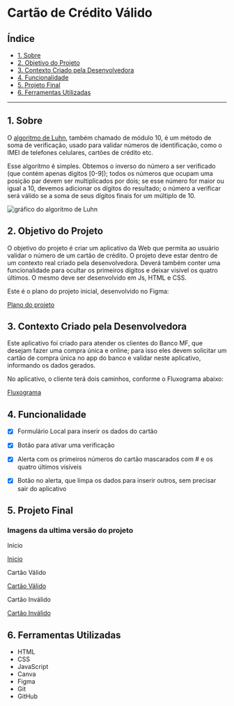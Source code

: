 # Cartão de Crédito Válido

## Índice

* [1. Sobre](#1-Sobre)
* [2. Objetivo do Projeto](#2-plano-do-projeto)
* [3. Contexto Criado pela Desenvolvedora](#3-Contexto-Criado-pela-Desenvolvedora)
* [4. Funcionalidade](#4-Funcionalidade)
* [5. Projeto Final](#5-Projeto-Final)
* [6. Ferramentas Utilizadas](#6-Ferramentas-Utilizadas)
 

***

## 1. Sobre

O [algoritmo de Luhn](https://en.wikipedia.org/wiki/Luhn_algorithm), também
chamado de módulo 10, é um método de soma de verificação, usado para validar
números de identificação, como o IMEI de telefones celulares, cartões de crédito
etc.

Esse algoritmo é simples. Obtemos o inverso do número a ser verificado (que
contém apenas dígitos [0-9]); todos os números que ocupam uma posição par devem
ser multiplicados por dois; se esse número for maior ou igual a 10, devemos
adicionar os dígitos do resultado; o número a verificar será válido se a soma de
seus dígitos finais for um múltiplo de 10.

![gráfico do algoritmo de
Luhn](https://www.101computing.net/wp/wp-content/uploads/Luhn-Algorithm.png)

## 2. Objetivo do Projeto

O objetivo do projeto é criar um aplicativo da Web que permita ao usuário validar o número de um cartão de crédito. O projeto deve estar dentro de um contexto real criado pela desenvolvedora. Deverá também conter uma funcionalidade para ocultar os primeiros dígitos e deixar visível os quatro últimos.
O mesmo deve ser desenvolvido em  Js, HTML e CSS.

Este é o plano do projeto inicial, desenvolvido no Figma:

[Plano do projeto](https://github.com/MonnalisaFidelis/SAP008-card-validation/blob/main/src/figma-cadvalidation-mona.png)


## 3. Contexto Criado pela Desenvolvedora

Este aplicativo foi criado para atender os clientes do Banco MF, que desejam fazer uma compra única e online; para isso eles devem solicitar um cartão de compra única no app do banco e validar neste aplicativo, informando os dados gerados.

No aplicativo, o cliente terá dois caminhos, conforme o Fluxograma abaixo:


[Fluxograma](https://github.com/MonnalisaFidelis/SAP008-card-validation/blob/main/src/fluxograma-cardvalidation-mona.png)
 


## 4. Funcionalidade

- [x] Formulário Local para inserir os dados do cartão
- [x] Botão para ativar uma verificação
- [x] Alerta com os primeiros números do cartão mascarados com # e os quatro últimos visíveis
- [x] Botão no alerta, que limpa os dados para   inserir outros, sem precisar sair do aplicativo


## 5. Projeto Final

### Imagens da ultima versão do projeto

Início

 [Inicio](https://github.com/MonnalisaFidelis/SAP008-card-validation/blob/main/src/projeto-final-card-validation-mona.png)

Cartão Válido

  [Cartão Válido](https://github.com/MonnalisaFidelis/SAP008-card-validation/blob/main/src/cartao-invalido.png)

Cartão Inválido

  [Cartão Inválido](https://github.com/MonnalisaFidelis/SAP008-card-validation/blob/main/src/cartao-valido.png)

## 6. Ferramentas Utilizadas

- HTML
- CSS
- JavaScript
- Canva
- Figma
- Git
- GitHub